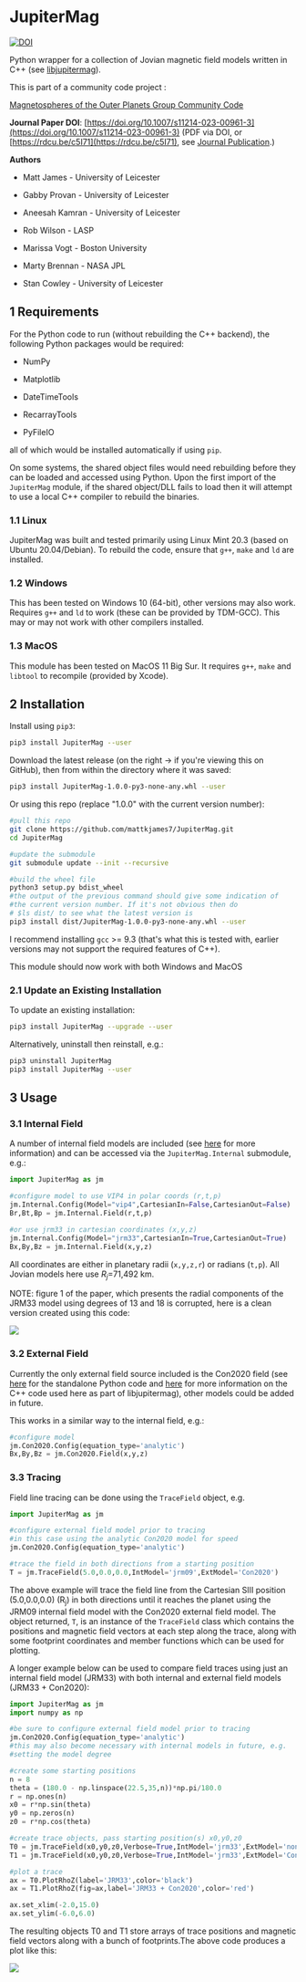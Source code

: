 # JupiterMag

[![DOI](https://zenodo.org/badge/doi/10.5281/zenodo.6822191.svg)](https://doi.org/10.5281/zenodo.6822191)

Python wrapper for a collection of Jovian magnetic field models written in C++ (see [libjupitermag](https://github.com/mattkjames7/libjupitermag.git)).

This is part of a community code project : 

[Magnetospheres of the Outer Planets Group Community Code](https://lasp.colorado.edu/mop/missions/juno/community-code/)

**Journal Paper DOI**: [https://doi.org/10.1007/s11214-023-00961-3](https://doi.org/10.1007/s11214-023-00961-3)
(PDF via DOI, or [https://rdcu.be/c5I71](https://rdcu.be/c5I71), see [Journal Publication](README.md#journal-publication).)

**Authors**

- Matt James - University of Leicester

- Gabby Provan - University of Leicester

- Aneesah Kamran - University of Leicester

- Rob Wilson - LASP

- Marissa Vogt - Boston University

- Marty Brennan - NASA JPL

- Stan Cowley - University of Leicester

## 1 Requirements

For the Python code to run (without rebuilding the C++ backend), the following Python packages would be required:

- NumPy

- Matplotlib

- DateTimeTools

- RecarrayTools

- PyFileIO

all of which would be installed automatically if using `pip`.

On some systems, the shared object files would need rebuilding before they can be loaded and accessed using Python. Upon the first import of the `JupiterMag` module, if the shared object/DLL fails to load then it will attempt to use a local C++ compiler to rebuild the binaries.

### 1.1 Linux

JupiterMag was built and tested primarily using Linux Mint 20.3 (based on Ubuntu 20.04/Debian). To rebuild the code, ensure that `g++`, `make` and `ld` are installed.

### 1.2 Windows

This has been tested on Windows 10 (64-bit), other versions may also work. Requires `g++` and `ld` to work (these can be provided by TDM-GCC). This may or may not work with other compilers installed.

### 1.3 MacOS

This module has been tested on MacOS 11 Big Sur. It requires `g++`, `make` and `libtool` to recompile (provided by Xcode).

## 2 Installation

Install using `pip3`:

```bash
pip3 install JupiterMag --user
```

Download the latest release (on the right -> if you're viewing this on GitHub), then from within the directory where it was saved:

```bash
pip3 install JupiterMag-1.0.0-py3-none-any.whl --user
```

Or using this repo (replace "1.0.0" with the current version number):

```bash
#pull this repo
git clone https://github.com/mattkjames7/JupiterMag.git
cd JupiterMag

#update the submodule
git submodule update --init --recursive

#build the wheel file
python3 setup.py bdist_wheel
#the output of the previous command should give some indication of 
#the current version number. If it's not obvious then do
# $ls dist/ to see what the latest version is
pip3 install dist/JupiterMag-1.0.0-py3-none-any.whl --user
```

I recommend installing `gcc` >= 9.3 (that's what this is tested with, earlier versions may not support the required features of C++).

This module should now work with both Windows and MacOS

### 2.1 Update an Existing Installation

To update an existing installation:

```bash
pip3 install JupiterMag --upgrade --user
```

Alternatively, uninstall then reinstall, e.g.:

```bash
pip3 uninstall JupiterMag
pip3 install JupiterMag --user
```

## 3 Usage

### 3.1 Internal Field

A number of internal field models are included (see [here](https://github.com/mattkjames7/libinternalfield/blob/main/README.md) for more information) and can be accessed via the ```JupiterMag.Internal``` submodule, e.g.:

```python
import JupiterMag as jm

#configure model to use VIP4 in polar coords (r,t,p)
jm.Internal.Config(Model="vip4",CartesianIn=False,CartesianOut=False)
Br,Bt,Bp = jm.Internal.Field(r,t,p)

#or use jrm33 in cartesian coordinates (x,y,z)
jm.Internal.Config(Model="jrm33",CartesianIn=True,CartesianOut=True)
Bx,By,Bz = jm.Internal.Field(x,y,z)
```

All coordinates are either in planetary radii (`x,y,z,r`) or radians (`t,p`). All Jovian models here use _R<sub>j</sub>_=71,492 km.

NOTE: figure 1 of the paper, which presents the radial components of the JRM33 model using degrees of 13 and 18 is corrupted, here is a clean version created using this code:

![](paper-fig1.png)

### 3.2 External Field

Currently the only external field source included is the Con2020 field (see [here](https://github.com/gabbyprovan/con2020.git) for the standalone Python code and [here](https://github.com/mattkjames7/libcon2020.git) for more information on the C++ code used here as part of libjupitermag), other models could be added in future.

This works in a similar way to the internal field, e.g.:

```python
#configure model
jm.Con2020.Config(equation_type='analytic')
Bx,By,Bz = jm.Con2020.Field(x,y,z)
```

### 3.3 Tracing

Field line tracing can be done using the `TraceField` object, e.g.

```python
import JupiterMag as jm

#configure external field model prior to tracing
#in this case using the analytic Con2020 model for speed
jm.Con2020.Config(equation_type='analytic')

#trace the field in both directions from a starting position
T = jm.TraceField(5.0,0.0,0.0,IntModel='jrm09',ExtModel='Con2020')
```

The above example will trace the field line from the Cartesian SIII position (5.0,0.0,0.0) (R<sub>j</sub>) in both directions until it reaches the planet using the JRM09 internal field model with the Con2020 external field model. The object  returned, `T`, is an instance of the `TraceField` class which contains the positions and magnetic field vectors at each step along the trace, along with some footprint coordinates and member functions which can be used for plotting.

A longer example below can be used to compare field traces using just an internal field model (JRM33) with both internal and external field models (JRM33  + Con2020):

```python
import JupiterMag as jm
import numpy as np

#be sure to configure external field model prior to tracing
jm.Con2020.Config(equation_type='analytic')
#this may also become necessary with internal models in future, e.g.
#setting the model degree

#create some starting positions
n = 8
theta = (180.0 - np.linspace(22.5,35,n))*np.pi/180.0
r = np.ones(n)
x0 = r*np.sin(theta)
y0 = np.zeros(n)
z0 = r*np.cos(theta)

#create trace objects, pass starting position(s) x0,y0,z0
T0 = jm.TraceField(x0,y0,z0,Verbose=True,IntModel='jrm33',ExtModel='none')
T1 = jm.TraceField(x0,y0,z0,Verbose=True,IntModel='jrm33',ExtModel='Con2020')

#plot a trace
ax = T0.PlotRhoZ(label='JRM33',color='black')
ax = T1.PlotRhoZ(fig=ax,label='JRM33 + Con2020',color='red')

ax.set_xlim(-2.0,15.0)
ax.set_ylim(-6.0,6.0)
```

The resulting objects T0 and T1 store arrays of trace positions and magnetic field vectors along with a bunch of footprints.The above code produces a plot like this:

![](CompareTrace.png)
